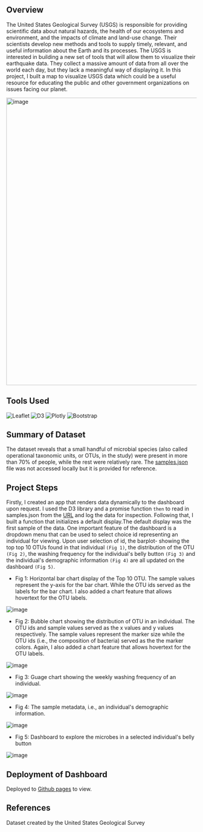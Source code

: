 ## Overview
The United States Geological Survey (USGS) is responsible for providing scientific data about natural hazards, the health of our ecosystems and environment, and the impacts of climate and land-use change. Their scientists develop new methods and tools to supply timely, relevant, and useful information about the Earth and its processes. The USGS is interested in building a new set of tools that will allow them to visualize their earthquake data. They collect a massive amount of data from all over the world each day, but they lack a meaningful way of displaying it. In this project, I built a map to visualize USGS data which could be a useful resource for educating the public and other government organizations on issues facing our planet.

<img width="758" alt="image" src="https://github.com/Jayplect/leaflet-challenge/assets/107348074/06af8c7e-290b-4ca5-9153-ceccfb5587e9">

## Tools Used
![Leaflet](https://img.shields.io/badge/Leaflet-199900?style=for-the-badge&logo=Leaflet&logoColor=white)
![D3](https://img.shields.io/badge/d3.js-F9A03C?style=for-the-badge&logo=d3.js&logoColor=white)
![Plotly](https://img.shields.io/badge/Plotly-239120?style=for-the-badge&logo=plotly&logoColor=white)
![Bootstrap](https://img.shields.io/badge/Bootstrap-563D7C?style=for-the-badge&logo=bootstrap&logoColor=white)

## Summary of Dataset
The dataset reveals that a small handful of microbial species (also called operational taxonomic units, or OTUs, in the study) were present in more than 70% of people, while the rest were relatively rare. The <a href = "https://github.com/Jayplect/belly-button-dashboard/tree/main/data">samples.json</a> file was not accessed locally but it is provided for reference.

## Project Steps
Firstly, I created an app that renders data dynamically to the dashboard upon request. I used the D3 library and a promise function `then` to read in samples.json from the <a href ="https://2u-data-curriculum-team.s3.amazonaws.com/dataviz-classroom/v1.1/14-Interactive-Web-Visualizations/02-Homework/samples.json"> URL</a> and log the data for inspection. Following that, I built a function that initializes a default display.The default display was the first sample of the data. One important feature of the dashboard is a dropdown menu that can be used to select choice id representing an individual for viewing. Upon user selection of id, the barplot- showing the top top 10 OTUs found in that individual `(Fig 1)`, the distribution of the OTU `(Fig 2)`, the washing frequency for the individual's belly button `(Fig 3)` and the individual's demographic information `(Fig 4)` are all updated on the dashboard `(Fig 5)`. 

- Fig 1: Horizontal bar chart display of the Top 10 OTU. The sample values represent the y-axis for the bar chart. While the OTU ids served as the labels for the bar chart. I also added a chart feature that allows hovertext for the OTU labels.

![image](https://github.com/Jayplect/belly-button-microbe-diversity-dashboard/assets/107348074/b5129e2c-b4fb-4a5a-91f4-f0cb51a7e97c)

- Fig 2: Bubble chart showing the distribution of OTU in an individual. The OTU ids and sample values served as the x values and y values respectively. The sample values represent the marker size while the OTU ids (i.e., the composition of bacteria) served as the the marker colors. Again, I also added a chart feature that allows hovertext for the OTU labels.

![image](https://github.com/Jayplect/belly-button-microbe-diversity-dashboard/assets/107348074/cd298cc0-77e4-45d1-9e18-5c9afc28dcbd)

- Fig 3:  Guage chart showing the weekly washing frequency of an individual.

![image](https://github.com/Jayplect/belly-button-microbe-diversity-dashboard/assets/107348074/aa3657cc-67aa-4dfe-a679-81ad217d54d1)

- Fig 4: The sample metadata, i.e., an individual's demographic information.
 
![image](https://github.com/Jayplect/belly-button-microbe-diversity-dashboard/assets/107348074/698e6ed9-3d83-49c4-9e4a-453fe85d1208)

- Fig 5: Dashboard to explore the microbes in a selected individual's belly button

![image](https://github.com/Jayplect/belly-button-microbe-diversity-dashboard/assets/107348074/04597161-37b9-4e2a-9856-02c49ca6428a)

## Deployment of Dashboard 
Deployed to  <a href = "https://jayplect.github.io/belly-button-microbe-diversity-dashboard/">Github pages<a/> to view.

## References
Dataset created by the United States Geological Survey
